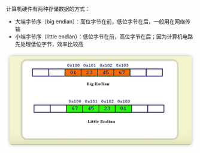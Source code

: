 计算机硬件有两种存储数据的方式：

- 大端字节序（big endian）：高位字节在前，低位字节在后，一般用在网络传输
- 小端字节序（little endian）：低位字节在前，高位字节在后；因为计算机电路先处理低位字节，效率比较高

![image-20200408232129880](字节序.assets/image-20200408232129880.png)